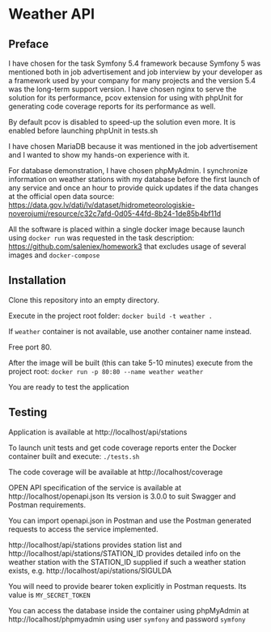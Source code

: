 # Weather API

## Preface

I have chosen for the task Symfony 5.4 framework because Symfony 5 was mentioned both in job advertisement and job interview by your developer as a framework used by your company for many projects and the version 5.4 was the long-term support version. I have chosen nginx to serve the solution for its performance, pcov extension for using with phpUnit for generating code coverage reports for its performance as well.

By default pcov is disabled to speed-up the solution even more. It is enabled before launching phpUnit in tests.sh

I have chosen MariaDB because it was mentioned in the job advertisement and I wanted to show my hands-on experience with it.

For database demonstration, I have chosen phpMyAdmin. I synchronize information on weather stations with my database before the first launch of any service and once an hour to provide quick updates if the data changes at the official open data source: https://data.gov.lv/dati/lv/dataset/hidrometeorologiskie-noverojumi/resource/c32c7afd-0d05-44fd-8b24-1de85b4bf11d

All the software is placed within a single docker image because launch using `docker run` was requested in the task description: https://github.com/saleniex/homework3 that excludes usage of several images and `docker-compose`

## Installation

Clone this repository into an empty directory.

Execute in the project root folder:
`docker build -t weather .`

If `weather` container is not available, use another container name instead.

Free port 80.

After the image will be built (this can take 5-10 minutes) execute from the project root:
`docker run -p 80:80 --name weather weather`

You are ready to test the application

## Testing

Application is available at http://localhost/api/stations

To launch unit tests and get code coverage reports enter the Docker container built and execute:
`./tests.sh`

The code coverage will be available at http://localhost/coverage

OPEN API specification of the service is available at http://localhost/openapi.json Its version is 3.0.0 to suit Swagger and Postman requirements.

You can import openapi.json in Postman and use the Postman generated requests to access the service implemented.

http://localhost/api/stations provides station list and
http://localhost/api/stations/STATION_ID provides detailed info on the weather station with the STATION_ID supplied if such a weather station exists, e.g. http://localhost/api/stations/SIGULDA

You will need to provide bearer token explicitly in Postman requests. Its value is `MY_SECRET_TOKEN`

You can access the database inside the container using phpMyAdmin at http://localhost/phpmyadmin using user `symfony` and password `symfony`